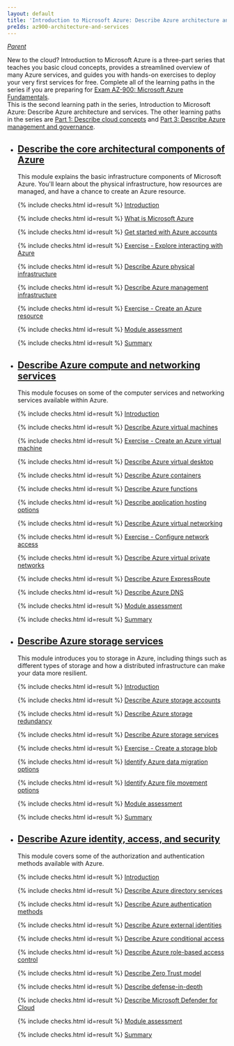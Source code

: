 ```yaml
---
layout: default
title: 'Introduction to Microsoft Azure: Describe Azure architecture and services'
preIds: az900-architecture-and-services
---
```

[_Parent_](.)

New to the cloud? Introduction to Microsoft Azure is a three-part series that teaches you basic cloud concepts,
provides a streamlined overview of many Azure services, and guides you with hands-on exercises to deploy your very
first services for free.
Complete all of the learning paths in the series if you are preparing for
[Exam AZ-900: Microsoft Azure Fundamentals](https://learn.microsoft.com/en-us/credentials/certifications/azure-fundamentals).  
This is the second learning path in the series, Introduction to Microsoft Azure: Describe Azure architecture and services.
The other learning paths in the series are
[Part 1: Describe cloud concepts](describe-cloud-concepts) and
[Part 3: Describe Azure management and governance](describe-azure-management-and-governance).

- ## [Describe the core architectural components of Azure](https://learn.microsoft.com/en-us/training/modules/describe-core-architectural-components-of-azure/)

    This module explains the basic infrastructure components of Microsoft Azure. You'll learn about the physical infrastructure, how resources are managed, and have a chance to create an Azure resource.
    <!-- {% assign counter = 1 %} {% assign result = page.preIds | append: "-" | append: counter %} -->
    <span class="form-check">{% include checks.html id=result %} [Introduction](https://learn.microsoft.com/en-us/training/modules/describe-core-architectural-components-of-azure/1-introduction)</span>
    <!-- {% assign counter = counter | plus: 1 %}{% assign result = page.preIds | append: "-" | append: counter %} -->
    <span class="form-check">{% include checks.html id=result %} [What is Microsoft Azure](https://learn.microsoft.com/en-us/training/modules/describe-core-architectural-components-of-azure/2-what-microsoft-azure)</span>
    <!-- {% assign counter = counter | plus: 1 %}{% assign result = page.preIds | append: "-" | append: counter %} -->
    <span class="form-check">{% include checks.html id=result %} [Get started with Azure accounts](https://learn.microsoft.com/en-us/training/modules/describe-core-architectural-components-of-azure/3-get-started-azure-accounts)</span>
    <!-- {% assign counter = counter | plus: 1 %}{% assign result = page.preIds | append: "-" | append: counter %} -->
    <span class="form-check">{% include checks.html id=result %} [Exercise - Explore interacting with Azure](Instructions/Labs/01-exercise-explore-learn-sandbox)</span>
    <!-- {% assign counter = counter | plus: 1 %}{% assign result = page.preIds | append: "-" | append: counter %} -->
    <span class="form-check">{% include checks.html id=result %} [Describe Azure physical infrastructure](https://learn.microsoft.com/en-us/training/modules/describe-core-architectural-components-of-azure/5-describe-azure-physical-infrastructure)</span>
    <!-- {% assign counter = counter | plus: 1 %}{% assign result = page.preIds | append: "-" | append: counter %} -->
    <span class="form-check">{% include checks.html id=result %} [Describe Azure management infrastructure](https://learn.microsoft.com/en-us/training/modules/describe-core-architectural-components-of-azure/6-describe-azure-management-infrastructure)</span>
    <!-- {% assign counter = counter | plus: 1 %}{% assign result = page.preIds | append: "-" | append: counter %} -->
    <span class="form-check">{% include checks.html id=result %} [Exercise - Create an Azure resource](Instructions/Labs/02-exercise-create-azure-resource)</span>
    <!-- {% assign counter = counter | plus: 1 %}{% assign result = page.preIds | append: "-" | append: counter %} -->
    <span class="form-check">{% include checks.html id=result %} [Module assessment](https://learn.microsoft.com/en-us/training/modules/describe-core-architectural-components-of-azure/8-knowledge-check)</span>
    <!-- {% assign counter = counter | plus: 1 %}{% assign result = page.preIds | append: "-" | append: counter %} -->
    <span class="form-check">{% include checks.html id=result %} [Summary](https://learn.microsoft.com/en-us/training/modules/describe-core-architectural-components-of-azure/9-summary)</span>

- ## [Describe Azure compute and networking services](https://learn.microsoft.com/en-us/training/modules/describe-azure-compute-networking-services/)

    This module focuses on some of the computer services and networking services available within Azure.
    <!-- {% assign counter = counter | plus: 1 %}{% assign result = page.preIds | append: "-" | append: counter %} -->
    <span class="form-check">{% include checks.html id=result %} [Introduction](https://learn.microsoft.com/en-us/training/modules/describe-azure-compute-networking-services/1-introduction)</span>
    <!-- {% assign counter = counter | plus: 1 %}{% assign result = page.preIds | append: "-" | append: counter %} -->
    <span class="form-check">{% include checks.html id=result %} [Describe Azure virtual machines](https://learn.microsoft.com/en-us/training/modules/describe-azure-compute-networking-services/2-virtual-machines)</span>
    <!-- {% assign counter = counter | plus: 1 %}{% assign result = page.preIds | append: "-" | append: counter %} -->
    <span class="form-check">{% include checks.html id=result %} [Exercise - Create an Azure virtual machine](Instructions/Labs/03-exercise-create-azure-virtual-machine)</span>
    <!-- {% assign counter = counter | plus: 1 %}{% assign result = page.preIds | append: "-" | append: counter %} -->
    <span class="form-check">{% include checks.html id=result %} [Describe Azure virtual desktop](https://learn.microsoft.com/en-us/training/modules/describe-azure-compute-networking-services/4-virtual-desktop)</span>
    <!-- {% assign counter = counter | plus: 1 %}{% assign result = page.preIds | append: "-" | append: counter %} -->
    <span class="form-check">{% include checks.html id=result %} [Describe Azure containers](https://learn.microsoft.com/en-us/training/modules/describe-azure-compute-networking-services/5-containers)</span>
    <!-- {% assign counter = counter | plus: 1 %}{% assign result = page.preIds | append: "-" | append: counter %} -->
    <span class="form-check">{% include checks.html id=result %} [Describe Azure functions](https://learn.microsoft.com/en-us/training/modules/describe-azure-compute-networking-services/6-functions)</span>
    <!-- {% assign counter = counter | plus: 1 %}{% assign result = page.preIds | append: "-" | append: counter %} -->
    <span class="form-check">{% include checks.html id=result %} [Describe application hosting options](https://learn.microsoft.com/en-us/training/modules/describe-azure-compute-networking-services/7-describe-application-hosting-options)</span>
    <!-- {% assign counter = counter | plus: 1 %}{% assign result = page.preIds | append: "-" | append: counter %} -->
    <span class="form-check">{% include checks.html id=result %} [Describe Azure virtual networking](https://learn.microsoft.com/en-us/training/modules/describe-azure-compute-networking-services/8-virtual-network)</span>
    <!-- {% assign counter = counter | plus: 1 %}{% assign result = page.preIds | append: "-" | append: counter %} -->
    <span class="form-check">{% include checks.html id=result %} [Exercise - Configure network access](Instructions/Labs/04-exercise-configure-network-access)</span>
    <!-- {% assign counter = counter | plus: 1 %}{% assign result = page.preIds | append: "-" | append: counter %} -->
    <span class="form-check">{% include checks.html id=result %} [Describe Azure virtual private networks](https://learn.microsoft.com/en-us/training/modules/describe-azure-compute-networking-services/10-virtual-private-networks)</span>
    <!-- {% assign counter = counter | plus: 1 %}{% assign result = page.preIds | append: "-" | append: counter %} -->
    <span class="form-check">{% include checks.html id=result %} [Describe Azure ExpressRoute](https://learn.microsoft.com/en-us/training/modules/describe-azure-compute-networking-services/11-expressroute)</span>
    <!-- {% assign counter = counter | plus: 1 %}{% assign result = page.preIds | append: "-" | append: counter %} -->
    <span class="form-check">{% include checks.html id=result %} [Describe Azure DNS](https://learn.microsoft.com/en-us/training/modules/describe-azure-compute-networking-services/12-domain-name-system)</span>
    <!-- {% assign counter = counter | plus: 1 %}{% assign result = page.preIds | append: "-" | append: counter %} -->
    <span class="form-check">{% include checks.html id=result %} [Module assessment](https://learn.microsoft.com/en-us/training/modules/describe-azure-compute-networking-services/13-knowledge-check)</span>
    <!-- {% assign counter = counter | plus: 1 %}{% assign result = page.preIds | append: "-" | append: counter %} -->
    <span class="form-check">{% include checks.html id=result %} [Summary](https://learn.microsoft.com/en-us/training/modules/describe-azure-compute-networking-services/14-summary)</span>

- ## [Describe Azure storage services](https://learn.microsoft.com/en-us/training/modules/describe-azure-storage-services/)

    This module introduces you to storage in Azure, including things such as different types of storage and how a distributed infrastructure can make your data more resilient.
    <!-- {% assign counter = counter | plus: 1 %}{% assign result = page.preIds | append: "-" | append: counter %} -->
    <span class="form-check">{% include checks.html id=result %} [Introduction](https://learn.microsoft.com/en-us/training/modules/describe-azure-storage-services/1-introduction)</span>
    <!-- {% assign counter = counter | plus: 1 %}{% assign result = page.preIds | append: "-" | append: counter %} -->
    <span class="form-check">{% include checks.html id=result %} [Describe Azure storage accounts](https://learn.microsoft.com/en-us/training/modules/describe-azure-storage-services/2-accounts)</span>
    <!-- {% assign counter = counter | plus: 1 %}{% assign result = page.preIds | append: "-" | append: counter %} -->
    <span class="form-check">{% include checks.html id=result %} [Describe Azure storage redundancy](https://learn.microsoft.com/en-us/training/modules/describe-azure-storage-services/3-redundancy)</span>
    <!-- {% assign counter = counter | plus: 1 %}{% assign result = page.preIds | append: "-" | append: counter %} -->
    <span class="form-check">{% include checks.html id=result %} [Describe Azure storage services](https://learn.microsoft.com/en-us/training/modules/describe-azure-storage-services/4-describe-azure-storage-services)</span>
    <!-- {% assign counter = counter | plus: 1 %}{% assign result = page.preIds | append: "-" | append: counter %} -->
    <span class="form-check">{% include checks.html id=result %} [Exercise - Create a storage blob](Instructions/Labs/05-exercise-create-storage-blob)</span>
    <!-- {% assign counter = counter | plus: 1 %}{% assign result = page.preIds | append: "-" | append: counter %} -->
    <span class="form-check">{% include checks.html id=result %} [Identify Azure data migration options](https://learn.microsoft.com/en-us/training/modules/describe-azure-storage-services/6-identify-azure-data-migration-options)</span>
    <!-- {% assign counter = counter | plus: 1 %}{% assign result = page.preIds | append: "-" | append: counter %} -->
    <span class="form-check">{% include checks.html id=result %} [Identify Azure file movement options](https://learn.microsoft.com/en-us/training/modules/describe-azure-storage-services/7-identify-azure-file-movement-options)</span>
    <!-- {% assign counter = counter | plus: 1 %}{% assign result = page.preIds | append: "-" | append: counter %} -->
    <span class="form-check">{% include checks.html id=result %} [Module assessment](https://learn.microsoft.com/en-us/training/modules/describe-azure-storage-services/8-knowledge-check)</span>
    <!-- {% assign counter = counter | plus: 1 %}{% assign result = page.preIds | append: "-" | append: counter %} -->
    <span class="form-check">{% include checks.html id=result %} [Summary](https://learn.microsoft.com/en-us/training/modules/describe-azure-storage-services/9-summary)</span>

- ## [Describe Azure identity, access, and security](https://learn.microsoft.com/en-us/training/modules/describe-azure-identity-access-security/)

    This module covers some of the authorization and authentication methods available with Azure.
    <!-- {% assign counter = counter | plus: 1 %}{% assign result = page.preIds | append: "-" | append: counter %} -->
    <span class="form-check">{% include checks.html id=result %} [Introduction](https://learn.microsoft.com/en-us/training/modules/describe-azure-identity-access-security/1-introduction)</span>
    <!-- {% assign counter = counter | plus: 1 %}{% assign result = page.preIds | append: "-" | append: counter %} -->
    <span class="form-check">{% include checks.html id=result %} [Describe Azure directory services](https://learn.microsoft.com/en-us/training/modules/describe-azure-identity-access-security/2-directory-services)</span>
    <!-- {% assign counter = counter | plus: 1 %}{% assign result = page.preIds | append: "-" | append: counter %} -->
    <span class="form-check">{% include checks.html id=result %} [Describe Azure authentication methods](https://learn.microsoft.com/en-us/training/modules/describe-azure-identity-access-security/3-authentication-methods)</span>
    <!-- {% assign counter = counter | plus: 1 %}{% assign result = page.preIds | append: "-" | append: counter %} -->
    <span class="form-check">{% include checks.html id=result %} [Describe Azure external identities](https://learn.microsoft.com/en-us/training/modules/describe-azure-identity-access-security/4-external-identities)</span>
    <!-- {% assign counter = counter | plus: 1 %}{% assign result = page.preIds | append: "-" | append: counter %} -->
    <span class="form-check">{% include checks.html id=result %} [Describe Azure conditional access](https://learn.microsoft.com/en-us/training/modules/describe-azure-identity-access-security/5-conditional-access)</span>
    <!-- {% assign counter = counter | plus: 1 %}{% assign result = page.preIds | append: "-" | append: counter %} -->
    <span class="form-check">{% include checks.html id=result %} [Describe Azure role-based access control](https://learn.microsoft.com/en-us/training/modules/describe-azure-identity-access-security/6-role-based-access-control)</span>
    <!-- {% assign counter = counter | plus: 1 %}{% assign result = page.preIds | append: "-" | append: counter %} -->
    <span class="form-check">{% include checks.html id=result %} [Describe Zero Trust model](https://learn.microsoft.com/en-us/training/modules/describe-azure-identity-access-security/7-describe-zero-trust-model)</span>
    <!-- {% assign counter = counter | plus: 1 %}{% assign result = page.preIds | append: "-" | append: counter %} -->
    <span class="form-check">{% include checks.html id=result %} [Describe defense-in-depth](https://learn.microsoft.com/en-us/training/modules/describe-azure-identity-access-security/8-describe-defense-depth)</span>
    <!-- {% assign counter = counter | plus: 1 %}{% assign result = page.preIds | append: "-" | append: counter %} -->
    <span class="form-check">{% include checks.html id=result %} [Describe Microsoft Defender for Cloud](https://learn.microsoft.com/en-us/training/modules/describe-azure-identity-access-security/9-describe-microsoft-defender-for-cloud)</span>
    <!-- {% assign counter = counter | plus: 1 %}{% assign result = page.preIds | append: "-" | append: counter %} -->
    <span class="form-check">{% include checks.html id=result %} [Module assessment](https://learn.microsoft.com/en-us/training/modules/describe-azure-identity-access-security/10-knowledge-check)</span>
    <!-- {% assign counter = counter | plus: 1 %}{% assign result = page.preIds | append: "-" | append: counter %} -->
    <span class="form-check">{% include checks.html id=result %} [Summary](https://learn.microsoft.com/en-us/training/modules/describe-azure-identity-access-security/11-summary)</span>
